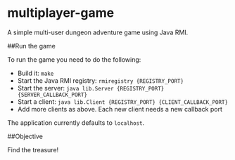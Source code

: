 # multiplayer-game

A simple multi-user dungeon adventure game using Java RMI. 

##Run the game

To run the game you need to do the following:

* Build it: `make`
* Start the Java RMI registry: `rmiregistry {REGISTRY_PORT}`
* Start the server: `java lib.Server {REGISTRY_PORT} {SERVER_CALLBACK_PORT}`
* Start a client: `java lib.Client {REGISTRY_PORT} {CLIENT_CALLBACK_PORT}`
* Add more clients as above. Each new client needs a new callback port

The application currently defaults to `localhost`.

##Objective

Find the treasure!

